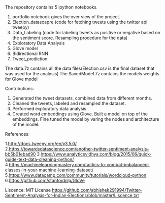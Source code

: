 The repository contains 5 ipython notebooks.
1. portfolio notebook gives the over view of the project.
2. Election_datascapre (code for fetching tweets using the twitter api tweepy)
3. Data_Labeling (code for labeling tweets as positive or negative based on the sentiment score. Resampling procedure for the data)
4. Exploratory Data Analysis
5. Glove model 
6. Bidirectional RNN
7. Tweet_prediction

The data.7z contains all the data files(Election.csv is the final dataset that was used for the analysis)
The SavedModel.7z contains the models weights for Glove model

Contributions:
1. Generated the tweet datasets, combined data from different months.
2. Cleaned the tweets, labeled and resampled the dataset.
3. Performed exploratory data analysis
4. Created word embeddings using Glove. Built a model on top of the embeddings. Fine tuned the model by varing the nodes and architecture of the model. 



References:

1.http://docs.tweepy.org/en/v3.5.0/ <br>
2.https://towardsdatascience.com/another-twitter-sentiment-analysis-bb5b01ebad90
3.https://www.analyticsvidhya.com/blog/2015/06/quick-guide-text-data-cleaning-python/
4.https://machinelearningmastery.com/tactics-to-combat-imbalanced-classes-in-your-machine-learning-dataset/
5.https://www.datacamp.com/community/tutorials/wordcloud-python
6.https://github.com/stanfordnlp/GloVe


Liscence:
MIT License https://github.com/abhishek291994/Twitter-Sentiment-Analysis-for-Indian-Elections/blob/master/Liscence.txt
